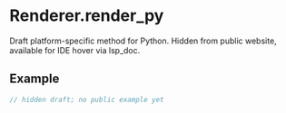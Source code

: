 # Renderer.render_py

Draft platform-specific method for Python.
Hidden from public website, available for IDE hover via lsp_doc.

## Example

```rust
// hidden draft; no public example yet
```

